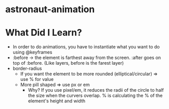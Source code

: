 # astronaut-animation

# What Did I Learn? 

- In order to do animations, you have to instantiate what you want to do using @keyframes 
- :before -> the element is farthest away from the screen. :after goes on top of :before. (Like layers, before is the farest layer)
- border-radius
  - If you want the element to be more rounded (elliptical/circular) => use % for value
  - More pill shaped => use px or em
    - Why? 
      If you use pixel/em, it reduces the radii of the circle to half the size when the curvers overlap.
      % is calculating the % of the element's height and width
     
    
    
